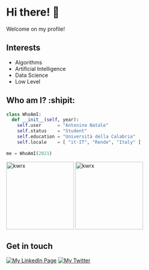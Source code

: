 # Hi there! 👋 
Welcome on my profile! 

## Interests
* Algorithms
* Artificial Intelligence
* Data Science
* Low Level



<!--## Programming Languages
<p align="left"> <a href="https://www.cprogramming.com/" target="_blank"> <img src="https://devicons.github.io/devicon/devicon.git/icons/c/c-original.svg" alt="c" width="40" height="40"/> </a> <a href="https://www.w3schools.com/cpp/" target="_blank"> <img src="https://devicons.github.io/devicon/devicon.git/icons/cplusplus/cplusplus-original.svg" alt="cplusplus" width="40" height="40"/> </a> <a href="https://www.w3schools.com/cs/" target="_blank"> <img src="https://devicons.github.io/devicon/devicon.git/icons/csharp/csharp-original.svg" alt="csharp" width="40" height="40"/> </a> <a href="https://www.w3schools.com/css/" target="_blank"> <img src="https://devicons.github.io/devicon/devicon.git/icons/css3/css3-original-wordmark.svg" alt="css3" width="40" height="40"/> </a> <a href="https://dart.dev" target="_blank"> <img src="https://www.vectorlogo.zone/logos/dartlang/dartlang-icon.svg" alt="dart" width="40" height="40"/> </a> <a href="https://www.w3.org/html/" target="_blank"> <img src="https://devicons.github.io/devicon/devicon.git/icons/html5/html5-original-wordmark.svg" alt="html5" width="40" height="40"/> </a> <a href="https://www.java.com" target="_blank"> <img src="https://devicons.github.io/devicon/devicon.git/icons/java/java-original-wordmark.svg" alt="java" width="40" height="40"/> </a> <a href="https://developer.mozilla.org/en-US/docs/Web/JavaScript" target="_blank"> <img src="https://devicons.github.io/devicon/devicon.git/icons/javascript/javascript-original.svg" alt="javascript" width="40" height="40"/> </a> <a href="https://www.php.net" target="_blank"> <img src="https://devicons.github.io/devicon/devicon.git/icons/php/php-original.svg" alt="php" width="40" height="40"/> </a> <a href="https://www.python.org" target="_blank"> <img src="https://devicons.github.io/devicon/devicon.git/icons/python/python-original.svg" alt="python" width="40" height="40"/> </a> <a href="https://www.rust-lang.org" target="_blank"> <img src="https://devicons.github.io/devicon/devicon.git/icons/rust/rust-plain.svg" alt="rust" width="40" height="40"/> </a> </p>-->

## Who am I? :shipit:
```python
class WhoAmI:
  def __init__(self, year):
    self.user      = "Antonino Natale"
    self.status    = "Student"
    self.education = "Università della Calabria" 
    self.locale    = [ "it-IT", "Rende", "Italy" ]
    
me = WhoAmI(2021)
```

<p>
  <img height="180em" src="https://github-readme-stats-kwrx.vercel.app/api?username=kwrx&show_icons=true&hide_border=true&include_all_commits=true&count_private=true&theme=dark" alt="kwrx" />
  <img height="180em" src="https://github-readme-stats-kwrx.vercel.app/api/top-langs/?username=kwrx,@bioagrisrls,@nefele-org,@centro-cuore,@mantik-org&show_icons=true&hide_border=true&layout=compact&langs_count=10&hide=Makefile,M4,Tex,Objective-C,PLpgSQL,TSQL,SQLPL,Shell,Hack,Perl,Vue,HTML,SCSS&theme=dark" alt="kwrx" />
</p>

## Get in touch
[![My LinkedIn Page](https://img.shields.io/badge/LinkedIn-0077B5?style=for-the-badge&logo=linkedin&logoColor=white)](https://www.linkedin.com/in/antonino-natale/)
[![My Twitter](https://img.shields.io/badge/Twitter-1DA1F2?style=for-the-badge&logo=twitter&logoColor=white)](https://twitter.com/_antonionatale)
